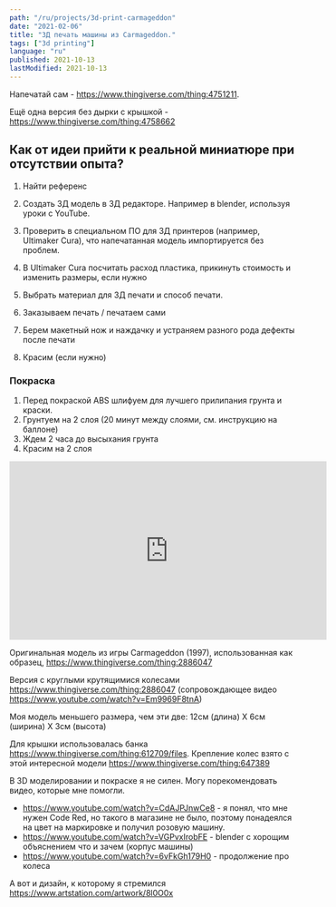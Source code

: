 ```yaml
---
path: "/ru/projects/3d-print-carmageddon"
date: "2021-02-06"
title: "3Д печать машины из Carmageddon."
tags: ["3d printing"]
language: "ru"
published: 2021-10-13
lastModified: 2021-10-13
---
```


Напечатай сам - https://www.thingiverse.com/thing:4751211.

Ещё одна версия без дырки с крышкой - https://www.thingiverse.com/thing:4758662

## Как от идеи прийти к реальной миниатюре при отсутствии опыта?


1. Найти референс
2. Создать 3Д модель в 3Д редакторе. Например в blender, используя уроки с YouTube.

3. Проверить в специальном ПО для 3Д принтеров (например, Ultimaker Cura), что напечатанная модель импортируется без проблем.
4. В Ultimaker Cura посчитать расход пластика, прикинуть стоимость и изменить размеры, если нужно
5. Выбрать материал для 3Д печати и способ печати.

6. Заказываем печать / печатаем сами
7. Берем макетный нож и наждачку и устраняем разного рода дефекты после печати
8. Красим (если нужно)


### Покраска

1. Перед покраской ABS шлифуем для лучшего прилипания грунта и краски.
2. Грунтуем на 2 слоя (20 минут между слоями, см. инструкцию на баллоне)
3. Ждем 2 часа до высыхания грунта
4. Красим на 2 слоя


<iframe width="560" height="315" src="https://www.youtube-nocookie.com/embed/y1IRe_cufF0" frameborder="0" allow="accelerometer; autoplay; clipboard-write; encrypted-media; gyroscope; picture-in-picture" allowfullscreen></iframe>

Оригинальная модель из игры Carmageddon (1997), использованная как образец,
https://www.thingiverse.com/thing:2886047

Версия с круглыми крутящимися колесами
https://www.thingiverse.com/thing:2886047 (сопровождающее видео https://www.youtube.com/watch?v=Em9969F8tnA)

Моя модель меньшего размера, чем эти две: 12см (длина) Х 6см (ширина) Х 3см (высота)

Для крышки использовалась банка https://www.thingiverse.com/thing:612709/files.
Крепление колес взято с этой интересной модели https://www.thingiverse.com/thing:647389

В 3D моделировании и покраске я не силен. Могу порекомендовать видео, которые мне помогли.

- https://www.youtube.com/watch?v=CdAJPJnwCe8 - я понял, что мне нужен Code Red, но такого в магазине не было, поэтому понадеялся на цвет на маркировке и получил розовую машину.
- https://www.youtube.com/watch?v=VGPvxIrobFE - blender с хорощим объяснением что и зачем (корпус машины)
- https://www.youtube.com/watch?v=6vFkGh179H0 - продолжение про колеса

А вот и дизайн, к которому я стремился https://www.artstation.com/artwork/8l0O0x
